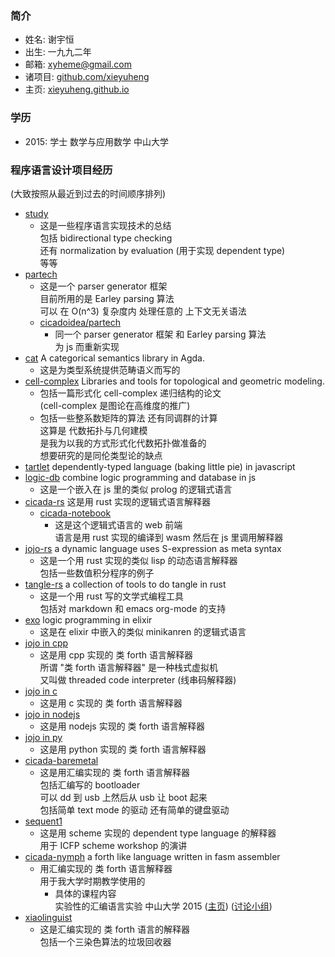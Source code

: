 ### 简介

- 姓名: 谢宇恒
- 出生: 一九九二年
- 邮箱: xyheme@gmail.com
- 诸项目: [github.com/xieyuheng](https://github.com/xieyuheng)
- 主页: [xieyuheng.github.io](https://xieyuheng.github.io)

### 学历

- 2015: 学士 数学与应用数学 中山大学

### 程序语言设计项目经历

(大致按照从最近到过去的时间顺序排列)

- [study](https://github.com/xieyuheng/study)
  - 这是一些程序语言实现技术的总结 <br>
    包括 bidirectional type checking <br>
    还有 normalization by evaluation (用于实现 dependent type) <br>
    等等
- [partech](https://github.com/xieyuheng/study/blob/master/src/main/scala/xieyuheng/partech)
  - 这是一个 parser generator 框架 <br>
    目前所用的是 Earley parsing 算法 <br>
    可以 在 O(n^3) 复杂度内 处理任意的 上下文无关语法
  - [cicadoidea/partech](https://github.com/cicadoidea/partech)
    - 同一个 parser generator 框架 和 Earley parsing 算法 <br>
      为 js 而重新实现
- [cat](https://github.com/xieyuheng/cat)
  A categorical semantics library in Agda.
  - 这是为类型系统提供范畴语义而写的
- [cell-complex](https://github.com/xieyuheng/cell-complex)
  Libraries and tools for topological and geometric modeling.
  - 包括一篇形式化 cell-complex 递归结构的论文 <br>
    (cell-complex 是图论在高维度的推广)
  - 包括一些整系数矩阵的算法 还有同调群的计算 <br>
    这算是 代数拓扑与几何建模 <br>
    是我为以我的方式形式化代数拓扑做准备的 <br>
    想要研究的是同伦类型论的缺点
- [tartlet](https://github.com/xieyuheng/tartlet)
  dependently-typed language (baking little pie) in javascript
- [logic-db](https://github.com/xieyuheng/logic-db)
  combine logic programming and database in js
  - 这是一个嵌入在 js 里的类似 prolog 的逻辑式语言
- [cicada-rs](https://github.com/xieyuheng/cicada-rs)
  这是用 rust 实现的逻辑式语言解释器
  - [cicada-notebook](https://github.com/xieyuheng/cicada-notebook)
    - 这是这个逻辑式语言的 web 前端 <br>
      语言是用 rust 实现的编译到 wasm 然后在 js 里调用解释器
- [jojo-rs](https://github.com/xieyuheng/cicada-rs/blob/master/jojo/README.md)
  a dynamic language uses S-expression as meta syntax
  - 这是一个用 rust 实现的类似 lisp 的动态语言解释器 <br>
    包括一些数值积分程序的例子
- [tangle-rs](https://github.com/xieyuheng/tangle-rs)
  a collection of tools to do tangle in rust
  - 这是一个用 rust 写的文学式编程工具 <br>
    包括对 markdown 和 emacs org-mode 的支持
- [exo](https://github.com/xieyuheng/exo)
  logic programming in elixir
  - 这是在 elixir 中嵌入的类似 minikanren 的逻辑式语言
- [jojo in cpp](https://github.com/xieyuheng/jojo-history/tree/master/in-cpp)
  - 这是用 cpp 实现的 类 forth 语言解释器 <br>
    所谓 "类 forth 语言解释器" 是一种栈式虚拟机 <br>
    又叫做 threaded code interpreter (线串码解释器) <br>
- [jojo in c](https://github.com/xieyuheng/jojo-history/tree/master/in-c)
  - 这是用 c 实现的 类 forth 语言解释器
- [jojo in nodejs](https://github.com/xieyuheng/jojo-history/tree/master/in-nodejs)
  - 这是用 nodejs 实现的 类 forth 语言解释器
- [jojo in py](https://github.com/xieyuheng/jojo-history/tree/master/in-py)
  - 这是用 python 实现的 类 forth 语言解释器
- [cicada-baremetal](https://github.com/xieyuheng/cicada-baremetal)
  - 这是用汇编实现的 类 forth 语言解释器 <br>
    包括汇编写的 bootloader <br>
    可以 dd 到 usb 上然后从 usb 让 boot 起来 <br>
    包括简单 text mode 的驱动 还有简单的键盘驱动
- [sequent1](https://github.com/xieyuheng/sequent1)
  - 这是用 scheme 实现的 dependent type language 的解释器 <br>
    用于 ICFP scheme workshop 的演讲
- [cicada-nymph](https://github.com/xieyuheng/cicada-nymph)
  a forth like language written in fasm assembler
  - 用汇编实现的 类 forth 语言解释器 <br>
    用于我大学时期教学使用的
    - 具体的课程内容 <br>
      实验性的汇编语言实验 中山大学 2015
      ([主页](http://the-little-language-designer.github.io/cicada-nymph/course/contents.html))
      ([讨论小组](https://github.com/the-little-language-designer))
- [xiaolinguist](https://github.com/xieyuheng/xiaolinguist)
  - 这是汇编实现的 类 forth 语言的解释器 <br>
    包括一个三染色算法的垃圾回收器
